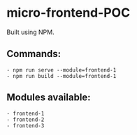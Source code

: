 # micro-frontend-POC

Built using NPM. 

## Commands:
    - npm run serve --module=frontend-1
    - npm run build --module=frontend-1

## Modules available:
    - frontend-1
    - frontend-2
    - frontend-3